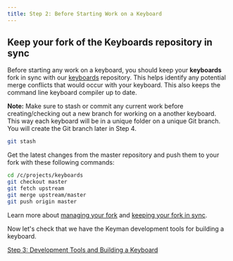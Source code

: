 ```yaml
---
title: Step 2: Before Starting Work on a Keyboard
---
```

  
## Keep your fork of the Keyboards repository in sync

Before starting any work on a keyboard, you should keep your
**keyboards** fork in sync with our
[keyboards](https://github.com/keymanapp/keyboards) repository. This
helps identify any potential merge conflicts that would occur with your
keyboard. This also keeps the command line keyboard compiler up to date.

**Note:** Make sure to stash or commit any current work before
creating/checking out a new branch for working on a another keyboard.
This way each keyboard will be in a unique folder on a unique Git
branch. You will create the Git branch later in Step 4.

``` bash
git stash
```

  

Get the latest changes from the master repository and push them to your
fork with these following commands:

``` bash
cd /c/projects/keyboards
git checkout master
git fetch upstream
git merge upstream/master
git push origin master
```

Learn more about [managing your
fork](https://help.github.com/articles/fork-a-repo/)
and [keeping your fork in
sync](https://help.github.com/articles/syncing-a-fork/).

Now let's check that we have the Keyman development tools for building a
keyboard.

[Step 3: Development Tools and Building a Keyboard](step-3)
